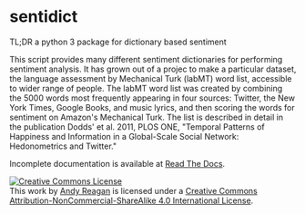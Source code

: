 sentidict
============

TL;DR
a python 3 package for dictionary based sentiment

This script provides many different sentiment dictionaries for performing sentiment analysis.
It has grown out of a projec to make a particular dataset, the language assessment by Mechanical Turk (labMT) word list, accessible to wider range of people. The labMT word list was created by combining the 5000 words most frequently appearing in four sources: Twitter, the New York Times, Google Books, and music lyrics, and then scoring the words for sentiment on Amazon's Mechanical Turk. The list is described in detail in the publication Dodds' et al. 2011, PLOS ONE, "Temporal Patterns of Happiness and Information in a Global-Scale Social Network: Hedonometrics and Twitter." 

Incomplete documentation is available at [Read The Docs](http://sentidict.readthedocs.org/en/latest/).

<a rel="license" href="http://creativecommons.org/licenses/by-nc-sa/4.0/"><img alt="Creative Commons License" style="border-width:0" src="https://i.creativecommons.org/l/by-nc-sa/4.0/88x31.png" /></a><br />This work by <a xmlns:cc="http://creativecommons.org/ns#" href="andyreagan.com" property="cc:attributionName" rel="cc:attributionURL">Andy Reagan</a> is licensed under a <a rel="license" href="http://creativecommons.org/licenses/by-nc-sa/4.0/">Creative Commons Attribution-NonCommercial-ShareAlike 4.0 International License</a>.

